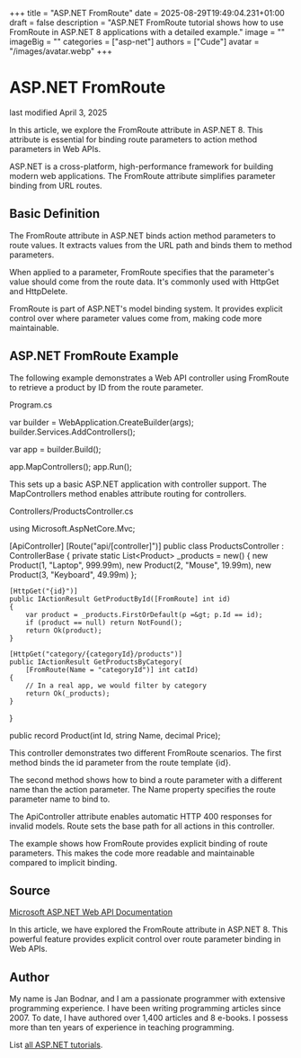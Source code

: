+++
title = "ASP.NET FromRoute"
date = 2025-08-29T19:49:04.231+01:00
draft = false
description = "ASP.NET FromRoute tutorial shows how to use FromRoute in ASP.NET 8 applications with a detailed example."
image = ""
imageBig = ""
categories = ["asp-net"]
authors = ["Cude"]
avatar = "/images/avatar.webp"
+++

# ASP.NET FromRoute

last modified April 3, 2025

In this article, we explore the FromRoute attribute in ASP.NET 8. This attribute
is essential for binding route parameters to action method parameters in Web APIs.

ASP.NET is a cross-platform, high-performance framework for building modern web
applications. The FromRoute attribute simplifies parameter binding from URL routes.

## Basic Definition

The FromRoute attribute in ASP.NET binds action method parameters to route
values. It extracts values from the URL path and binds them to method parameters.

When applied to a parameter, FromRoute specifies that the parameter's value
should come from the route data. It's commonly used with HttpGet and HttpDelete.

FromRoute is part of ASP.NET's model binding system. It provides explicit
control over where parameter values come from, making code more maintainable.

## ASP.NET FromRoute Example

The following example demonstrates a Web API controller using FromRoute to
retrieve a product by ID from the route parameter.

Program.cs
  

var builder = WebApplication.CreateBuilder(args);
builder.Services.AddControllers();

var app = builder.Build();

app.MapControllers();
app.Run();

This sets up a basic ASP.NET application with controller support. The
MapControllers method enables attribute routing for controllers.

Controllers/ProductsController.cs
  

using Microsoft.AspNetCore.Mvc;

[ApiController]
[Route("api/[controller]")]
public class ProductsController : ControllerBase
{
    private static List&lt;Product&gt; _products = new()
    {
        new Product(1, "Laptop", 999.99m),
        new Product(2, "Mouse", 19.99m),
        new Product(3, "Keyboard", 49.99m)
    };

    [HttpGet("{id}")]
    public IActionResult GetProductById([FromRoute] int id)
    {
        var product = _products.FirstOrDefault(p =&gt; p.Id == id);
        if (product == null) return NotFound();
        return Ok(product);
    }

    [HttpGet("category/{categoryId}/products")]
    public IActionResult GetProductsByCategory(
        [FromRoute(Name = "categoryId")] int catId)
    {
        // In a real app, we would filter by category
        return Ok(_products);
    }
}

public record Product(int Id, string Name, decimal Price);

This controller demonstrates two different FromRoute scenarios. The first method
binds the id parameter from the route template {id}.

The second method shows how to bind a route parameter with a different name
than the action parameter. The Name property specifies the route
parameter name to bind to.

The ApiController attribute enables automatic HTTP 400 responses
for invalid models. Route sets the base path for all actions in
this controller.

The example shows how FromRoute provides explicit binding of route parameters.
This makes the code more readable and maintainable compared to implicit binding.

## Source

[Microsoft ASP.NET Web API Documentation](https://learn.microsoft.com/en-us/aspnet/core/web-api/?view=aspnetcore-8.0)

In this article, we have explored the FromRoute attribute in ASP.NET 8. This
powerful feature provides explicit control over route parameter binding in Web APIs.

## Author

My name is Jan Bodnar, and I am a passionate programmer with extensive
programming experience. I have been writing programming articles since 2007.
To date, I have authored over 1,400 articles and 8 e-books. I possess more
than ten years of experience in teaching programming.

List [all ASP.NET tutorials](/all/#asp-net).